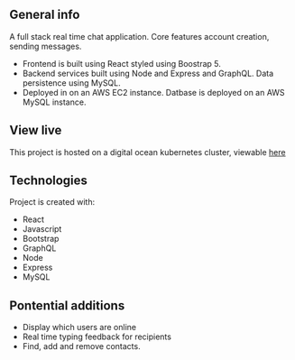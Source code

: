 ## General info
A full stack real time chat application.
Core features account creation, sending messages.
* Frontend is built using React styled using Boostrap 5. 
* Backend services built using Node and Express and GraphQL. Data persistence using MySQL.
* Deployed in on an AWS EC2 instance. Datbase is deployed on an AWS MySQL instance.

## View live

This project is hosted on a digital ocean kubernetes cluster, viewable [here](http://34.243.211.119/login)
	
## Technologies
Project is created with:
* React
* Javascript
* Bootstrap
* GraphQL
* Node
* Express
* MySQL

## Pontential additions
* Display which users are online
* Real time typing feedback for recipients
* Find, add and remove contacts.
